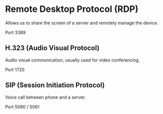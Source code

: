 # Remote Desktop Protocol (RDP)

Allows us to share the screen of a server and remotely manage the device. 

Port 3389

## H.323 (Audio Visual Protocol)

Audio visual communication, usually used for video conferencing.

Port 1720

## SIP (Session Initiation Protocol)

Voice call between phone and a server. 

Port 5060 / 5061